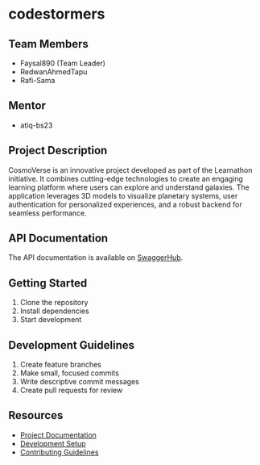 # codestormers

## Team Members
- Faysal890 (Team Leader)
- RedwanAhmedTapu
- Rafi-Sama

## Mentor
- atiq-bs23

## Project Description
CosmoVerse is an innovative project developed as part of the Learnathon initiative. It combines cutting-edge technologies to create an engaging learning platform where users can explore and understand galaxies. The application leverages 3D models to visualize planetary systems, user authentication for personalized experiences, and a robust backend for seamless performance.

## API Documentation
The API documentation is available on [SwaggerHub](https://app.swaggerhub.com/apis-docs/cosmoverse/cosmo-verse_api/v1#/).

## Getting Started
1. Clone the repository
2. Install dependencies
3. Start development

## Development Guidelines
1. Create feature branches
2. Make small, focused commits
3. Write descriptive commit messages
4. Create pull requests for review

## Resources
- [Project Documentation](docs/)
- [Development Setup](docs/setup.md)
- [Contributing Guidelines](CONTRIBUTING.md)
